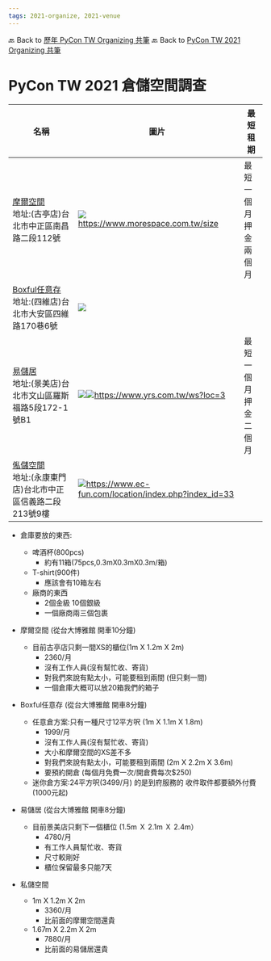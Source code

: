 ```yaml
---
tags: 2021-organize, 2021-venue
---
```


🔙 Back to [歷年 PyCon TW Organizing 共筆](/ryPr7SFyP/%2FHM5mHCFKQCu7-W5ea8ITcw%3Fview)
🔙 Back to [PyCon TW 2021 Organizing 共筆](/Wb9vQrfJQk-5tPoPR23hwA)

# PyCon TW 2021 倉儲空間調查


| 名稱 | 圖片 | 最短租期 |
| --- | --- | ------- |
|[摩爾空間](https://www.morespace.com.tw)<br>地址:(古亭店)台北市中正區南昌路二段112號  |![](https://i.imgur.com/VXAEUg8.png)<br>https://www.morespace.com.tw/size |最短一個月<br>押金兩個月|
[Boxful任意存](https://www.boxful.com.tw/zh/)<br>地址:(四維店)台北市大安區四維路170巷6號 |![](https://i.imgur.com/uBJGHlB.png)
[易儲居](https://www.yrs.com.tw/)<br>地址:(景美店)台北市文山區羅斯福路5段172-1號B1|![](https://i.imgur.com/0et1Kmx.png)![](https://i.imgur.com/jBmFY91.png)https://www.yrs.com.tw/ws?loc=3 |最短一個月<br>押金二個月
[俬儲空間](https://www.ec-fun.com/)<br>地址:(永康東門店)台北市中正區信義路二段213號9樓|![](https://i.imgur.com/lM3xyjW.png)https://www.ec-fun.com/location/index.php?index_id=33|



* 倉庫要放的東西:
    * 啤酒杯(800pcs)
        * 約有11箱(75pcs,0.3mX0.3mX0.3m/箱) 
    * T-shirt(900件)
        * 應該會有10箱左右
    * 廠商的東西
        * 2個金級 10個銀級
        * 一個廠商兩三個包裹

* 摩爾空間 (從台大博雅館 開車10分鐘)
    * 目前古亭店只剩一間XS的櫃位(1m X 1.2m X 2m)
        * 2360/月
        * 沒有工作人員(沒有幫忙收、寄貨)
        * 對我們來說有點太小，可能要租到兩間 (但只剩一間)
        * 一個倉庫大概可以放20箱我們的箱子
 
* Boxful任意存 (從台大博雅館 開車8分鐘)
    * 任意倉方案:只有一種尺寸12平方呎 (1m X 1.1m X 1.8m)
        * 1999/月
        * 沒有工作人員(沒有幫忙收、寄貨)
        * 大小和摩爾空間的XS差不多
        * 對我們來說有點太小，可能要租到兩間 (2m X 2.2m X 3.6m)
        * 要預約開倉 (每個月免費一次/開倉費每次$250)
    * 迷你倉⽅案:24平方呎(3499/月) 的是到府服務的 收件取件都要額外付費(1000元起)

* 易儲居 (從台大博雅館 開車8分鐘)
    * 目前景美店只剩下一個櫃位 (1.5m Ｘ 2.1m Ｘ 2.4m）
        * 4780/月
        * 有工作人員幫忙收、寄貨
        * 尺寸較剛好
        * 櫃位保留最多只能7天

* 私儲空間
    * 1m X 1.2m X 2m
        * 3360/月
        * 比前面的摩爾空間還貴
    * 1.67m X 2.2m X 2m
        * 7880/月
        * 比前面的易儲居還貴
